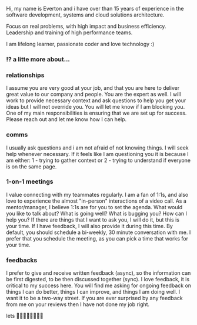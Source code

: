 
Hi, my name is Everton and i have over than 15 years of experience in the software development, systems and cloud solutions architecture.

Focus on real problems, with high impact and business efficiency.
Leadership and training of high performance teams.

I am lifelong learner, passionate coder and love technology :)

### ⁉️ a litte more about...

### relationships
I assume you are very good at your job, and that you are here to deliver great value to our company and people. You are the expert as well. I will work to provide necessary context and ask questions to help you get your ideas but I will not override you.
You will let me know if I am blocking you. One of my main responsibilities is ensuring that we are set up for success. Please reach out and let me know how I can help.

### comms
I usually ask questions and i am not afraid of not knowing things. I will seek help whenever necessary. If it feels like I am questioning you it is because I am either: 1 - trying to gather context or 2 - trying to understand if everyone is on the same page.

### 1-on-1 meetings
I value connecting with my teammates regularly. I am a fan of 1:1s, and also love to experience the almost "in-person" interactions of a video call.
As a mentor/manager, I believe 1:1s are for you to set the agenda. What would you like to talk about? What is going well? What is bugging you? How can I help you? If there are things that I want to ask you, I will do it, but this is your time. If I have feedback, I will also provide it during this time.
By default, you should schedule a bi-weekly, 30 minute conversation with me. I prefer that you schedule the meeting, as you can pick a time that works for your time.

### feedbacks
I prefer to give and receive written feedback (async), so the information can be first digested, to be then discussed together (sync). I love feedback, it is critical to my success here.  You will find me asking for ongoing feedback on things I can do better, things I can improve, and things I am doing well. I want it to be a two-way street. If you are ever surprised by any feedback from me on your reviews then I have not done my job right.

lets 🚀🚀🚀🚀🚀🚀🚀🚀
